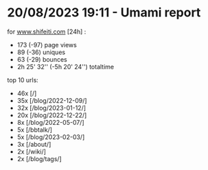 # 20/08/2023 19:11 - Umami report
for www.shifeiti.com [24h] :

 - 173 (-97) page views
 - 89 (-36) uniques
 - 63 (-29) bounces
 - 2h 25' 32'' (-5h 20' 24'') totaltime


top 10 urls:
 - 46x [/]
 - 35x [/blog/2022-12-09/]
 - 32x [/blog/2023-01-12/]
 - 20x [/blog/2022-12-22/]
 - 8x [/blog/2022-05-07/]
 - 5x [/bbtalk/]
 - 5x [/blog/2023-02-03/]
 - 3x [/about/]
 - 2x [/wiki/]
 - 2x [/blog/tags/]


